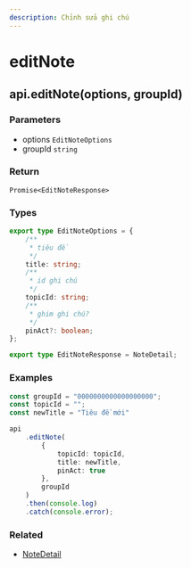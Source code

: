 ```yaml
---
description: Chỉnh sửa ghi chú
---
```


# editNote

## api.editNote(options, groupId)

### Parameters

* options `EditNoteOptions`
* groupId `string`

### Return

`Promise<EditNoteResponse>`

### Types

```typescript
export type EditNoteOptions = {
    /**
     * tiêu đề
     */
    title: string;
    /**
     * id ghi chú
     */
    topicId: string;
    /**
     * ghim ghi chú?
     */
    pinAct?: boolean;
};

export type EditNoteResponse = NoteDetail;
```

### Examples

```typescript
const groupId = "0000000000000000000";
const topicId = "";
const newTitle = "Tiêu đề mới"

api
    .editNote(
        {
            topicId: topicId,
            title: newTitle,
            pinAct: true
        },
        groupId
    )
    .then(console.log)
    .catch(console.error);
```

### Related

* [NoteDetail](../models/board)
